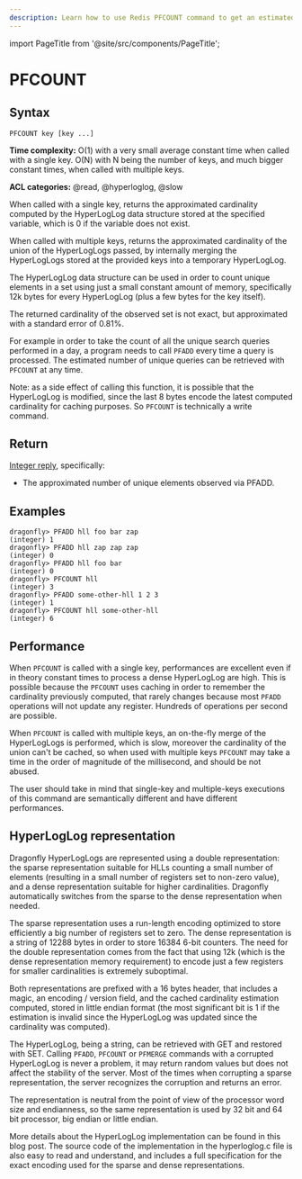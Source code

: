```yaml
---
description: Learn how to use Redis PFCOUNT command to get an estimated count of unique elements.
---
```

import PageTitle from '@site/src/components/PageTitle';

# PFCOUNT

<PageTitle title="Redis PFCOUNT Command (Documentation) | Dragonfly" />

## Syntax

    PFCOUNT key [key ...]

**Time complexity:** O(1) with a very small average constant time when called with a single key.
O(N) with N being the number of keys, and much bigger constant times, when called with multiple
keys.

**ACL categories:** @read, @hyperloglog, @slow

When called with a single key, returns the approximated cardinality computed by the HyperLogLog data
structure stored at the specified variable, which is 0 if the variable does not exist.

When called with multiple keys, returns the approximated cardinality of the union of the
HyperLogLogs passed, by internally merging the HyperLogLogs stored at the provided keys into a
temporary HyperLogLog.

The HyperLogLog data structure can be used in order to count unique elements in a set using just a
small constant amount of memory, specifically 12k bytes for every HyperLogLog (plus a few bytes for
the key itself).

The returned cardinality of the observed set is not exact, but approximated with a standard error of
0.81%.

For example in order to take the count of all the unique search queries performed in a day, a
program needs to call `PFADD` every time a query is processed. The estimated number of unique
queries can be retrieved with `PFCOUNT` at any time.

Note: as a side effect of calling this function, it is possible that the HyperLogLog is modified,
since the last 8 bytes encode the latest computed cardinality for caching purposes. So `PFCOUNT` is
technically a write command.


## Return

[Integer reply](https://redis.io/docs/latest/develop/reference/protocol-spec/#integers), specifically:
*  The approximated number of unique elements observed via PFADD.

## Examples

```shell
dragonfly> PFADD hll foo bar zap
(integer) 1
dragonfly> PFADD hll zap zap zap
(integer) 0
dragonfly> PFADD hll foo bar
(integer) 0
dragonfly> PFCOUNT hll
(integer) 3
dragonfly> PFADD some-other-hll 1 2 3
(integer) 1
dragonfly> PFCOUNT hll some-other-hll
(integer) 6
```

## Performance

When `PFCOUNT` is called with a single key, performances are excellent even if in theory constant
times to process a dense HyperLogLog are high. This is possible because the `PFCOUNT` uses caching
in order to remember the cardinality previously computed, that rarely changes because most `PFADD`
operations will not update any register. Hundreds of operations per second are possible.

When `PFCOUNT` is called with multiple keys, an on-the-fly merge of the HyperLogLogs is performed,
which is slow, moreover the cardinality of the union can't be cached, so when used with multiple
keys `PFCOUNT` may take a time in the order of magnitude of the millisecond, and should be not
abused.

The user should take in mind that single-key and multiple-keys executions of this command are
semantically different and have different performances.

## HyperLogLog representation

Dragonfly HyperLogLogs are represented using a double representation: the sparse representation
suitable for HLLs counting a small number of elements (resulting in a small number of registers set
to non-zero value), and a dense representation suitable for higher cardinalities. Dragonfly
automatically switches from the sparse to the dense representation when needed.

The sparse representation uses a run-length encoding optimized to store efficiently a big number of
registers set to zero. The dense representation is a string of 12288 bytes in order to store 16384
6-bit counters. The need for the double representation comes from the fact that using 12k (which is
the dense representation memory requirement) to encode just a few registers for smaller
cardinalities is extremely suboptimal.

Both representations are prefixed with a 16 bytes header, that includes a magic, an encoding /
version field, and the cached cardinality estimation computed, stored in little endian format (the
most significant bit is 1 if the estimation is invalid since the HyperLogLog was updated since the
cardinality was computed).

The HyperLogLog, being a string, can be retrieved with GET and restored with SET. Calling
`PFADD`, `PFCOUNT` or `PFMERGE` commands with a corrupted HyperLogLog is never a problem, it may
return random values but does not affect the stability of the server. Most of the times when
corrupting a sparse representation, the server recognizes the corruption and returns an error.

The representation is neutral from the point of view of the processor word size and endianness, so
the same representation is used by 32 bit and 64 bit processor, big endian or little endian.

More details about the HyperLogLog implementation can be found in this blog post. The source
code of the implementation in the hyperloglog.c file is also easy to read and understand, and
includes a full specification for the exact encoding used for the sparse and dense representations.
